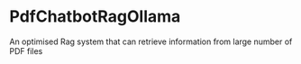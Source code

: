 # PdfChatbotRagOllama
An optimised Rag system that can retrieve information from large number of PDF files
